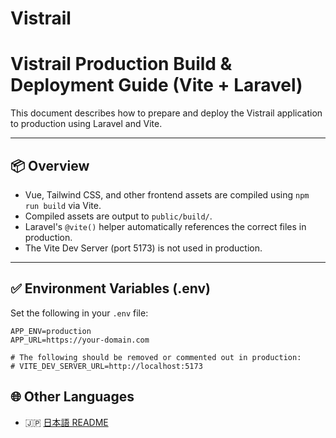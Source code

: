 # Vistrail

# Vistrail Production Build & Deployment Guide (Vite + Laravel)

This document describes how to prepare and deploy the Vistrail application to production using Laravel and Vite.

---

## 📦 Overview

- Vue, Tailwind CSS, and other frontend assets are compiled using `npm run build` via Vite.
- Compiled assets are output to `public/build/`.
- Laravel's `@vite()` helper automatically references the correct files in production.
- The Vite Dev Server (port 5173) is not used in production.

---

## ✅ Environment Variables (.env)

Set the following in your `.env` file:

```env
APP_ENV=production
APP_URL=https://your-domain.com

# The following should be removed or commented out in production:
# VITE_DEV_SERVER_URL=http://localhost:5173
```

## 🌐 Other Languages

- 🇯🇵 [日本語 README](README.ja.md)